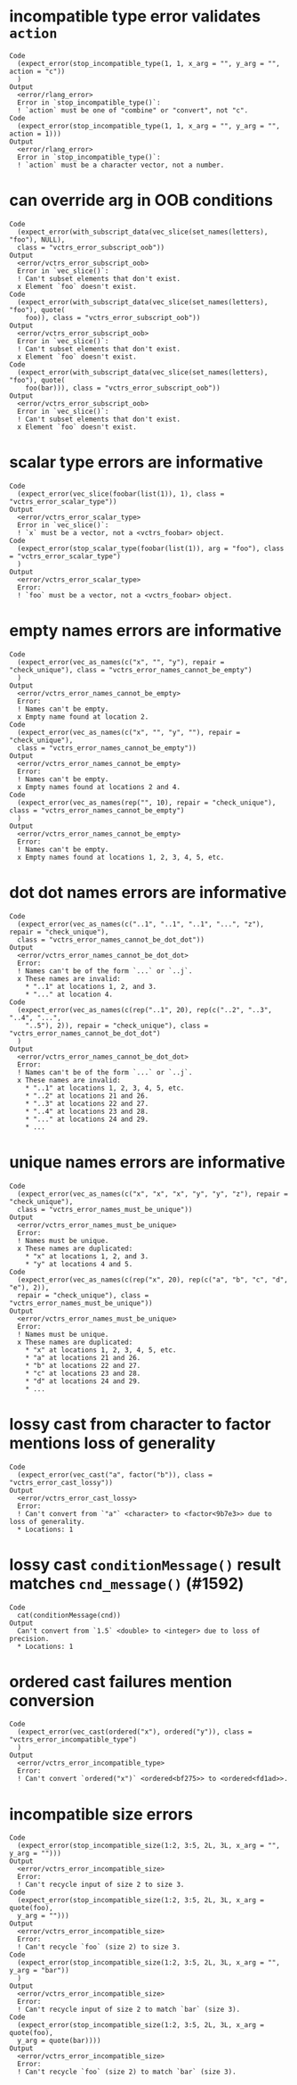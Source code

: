 # incompatible type error validates `action`

    Code
      (expect_error(stop_incompatible_type(1, 1, x_arg = "", y_arg = "", action = "c"))
      )
    Output
      <error/rlang_error>
      Error in `stop_incompatible_type()`:
      ! `action` must be one of "combine" or "convert", not "c".
    Code
      (expect_error(stop_incompatible_type(1, 1, x_arg = "", y_arg = "", action = 1)))
    Output
      <error/rlang_error>
      Error in `stop_incompatible_type()`:
      ! `action` must be a character vector, not a number.

# can override arg in OOB conditions

    Code
      (expect_error(with_subscript_data(vec_slice(set_names(letters), "foo"), NULL),
      class = "vctrs_error_subscript_oob"))
    Output
      <error/vctrs_error_subscript_oob>
      Error in `vec_slice()`:
      ! Can't subset elements that don't exist.
      x Element `foo` doesn't exist.
    Code
      (expect_error(with_subscript_data(vec_slice(set_names(letters), "foo"), quote(
        foo)), class = "vctrs_error_subscript_oob"))
    Output
      <error/vctrs_error_subscript_oob>
      Error in `vec_slice()`:
      ! Can't subset elements that don't exist.
      x Element `foo` doesn't exist.
    Code
      (expect_error(with_subscript_data(vec_slice(set_names(letters), "foo"), quote(
        foo(bar))), class = "vctrs_error_subscript_oob"))
    Output
      <error/vctrs_error_subscript_oob>
      Error in `vec_slice()`:
      ! Can't subset elements that don't exist.
      x Element `foo` doesn't exist.

# scalar type errors are informative

    Code
      (expect_error(vec_slice(foobar(list(1)), 1), class = "vctrs_error_scalar_type"))
    Output
      <error/vctrs_error_scalar_type>
      Error in `vec_slice()`:
      ! `x` must be a vector, not a <vctrs_foobar> object.
    Code
      (expect_error(stop_scalar_type(foobar(list(1)), arg = "foo"), class = "vctrs_error_scalar_type")
      )
    Output
      <error/vctrs_error_scalar_type>
      Error:
      ! `foo` must be a vector, not a <vctrs_foobar> object.

# empty names errors are informative

    Code
      (expect_error(vec_as_names(c("x", "", "y"), repair = "check_unique"), class = "vctrs_error_names_cannot_be_empty")
      )
    Output
      <error/vctrs_error_names_cannot_be_empty>
      Error:
      ! Names can't be empty.
      x Empty name found at location 2.
    Code
      (expect_error(vec_as_names(c("x", "", "y", ""), repair = "check_unique"),
      class = "vctrs_error_names_cannot_be_empty"))
    Output
      <error/vctrs_error_names_cannot_be_empty>
      Error:
      ! Names can't be empty.
      x Empty names found at locations 2 and 4.
    Code
      (expect_error(vec_as_names(rep("", 10), repair = "check_unique"), class = "vctrs_error_names_cannot_be_empty")
      )
    Output
      <error/vctrs_error_names_cannot_be_empty>
      Error:
      ! Names can't be empty.
      x Empty names found at locations 1, 2, 3, 4, 5, etc.

# dot dot names errors are informative

    Code
      (expect_error(vec_as_names(c("..1", "..1", "..1", "...", "z"), repair = "check_unique"),
      class = "vctrs_error_names_cannot_be_dot_dot"))
    Output
      <error/vctrs_error_names_cannot_be_dot_dot>
      Error:
      ! Names can't be of the form `...` or `..j`.
      x These names are invalid:
        * "..1" at locations 1, 2, and 3.
        * "..." at location 4.
    Code
      (expect_error(vec_as_names(c(rep("..1", 20), rep(c("..2", "..3", "..4", "...",
        "..5"), 2)), repair = "check_unique"), class = "vctrs_error_names_cannot_be_dot_dot")
      )
    Output
      <error/vctrs_error_names_cannot_be_dot_dot>
      Error:
      ! Names can't be of the form `...` or `..j`.
      x These names are invalid:
        * "..1" at locations 1, 2, 3, 4, 5, etc.
        * "..2" at locations 21 and 26.
        * "..3" at locations 22 and 27.
        * "..4" at locations 23 and 28.
        * "..." at locations 24 and 29.
        * ...

# unique names errors are informative

    Code
      (expect_error(vec_as_names(c("x", "x", "x", "y", "y", "z"), repair = "check_unique"),
      class = "vctrs_error_names_must_be_unique"))
    Output
      <error/vctrs_error_names_must_be_unique>
      Error:
      ! Names must be unique.
      x These names are duplicated:
        * "x" at locations 1, 2, and 3.
        * "y" at locations 4 and 5.
    Code
      (expect_error(vec_as_names(c(rep("x", 20), rep(c("a", "b", "c", "d", "e"), 2)),
      repair = "check_unique"), class = "vctrs_error_names_must_be_unique"))
    Output
      <error/vctrs_error_names_must_be_unique>
      Error:
      ! Names must be unique.
      x These names are duplicated:
        * "x" at locations 1, 2, 3, 4, 5, etc.
        * "a" at locations 21 and 26.
        * "b" at locations 22 and 27.
        * "c" at locations 23 and 28.
        * "d" at locations 24 and 29.
        * ...

# lossy cast from character to factor mentions loss of generality

    Code
      (expect_error(vec_cast("a", factor("b")), class = "vctrs_error_cast_lossy"))
    Output
      <error/vctrs_error_cast_lossy>
      Error:
      ! Can't convert from `"a"` <character> to <factor<9b7e3>> due to loss of generality.
      * Locations: 1

# lossy cast `conditionMessage()` result matches `cnd_message()` (#1592)

    Code
      cat(conditionMessage(cnd))
    Output
      Can't convert from `1.5` <double> to <integer> due to loss of precision.
      * Locations: 1

# ordered cast failures mention conversion

    Code
      (expect_error(vec_cast(ordered("x"), ordered("y")), class = "vctrs_error_incompatible_type")
      )
    Output
      <error/vctrs_error_incompatible_type>
      Error:
      ! Can't convert `ordered("x")` <ordered<bf275>> to <ordered<fd1ad>>.

# incompatible size errors

    Code
      (expect_error(stop_incompatible_size(1:2, 3:5, 2L, 3L, x_arg = "", y_arg = "")))
    Output
      <error/vctrs_error_incompatible_size>
      Error:
      ! Can't recycle input of size 2 to size 3.
    Code
      (expect_error(stop_incompatible_size(1:2, 3:5, 2L, 3L, x_arg = quote(foo),
      y_arg = "")))
    Output
      <error/vctrs_error_incompatible_size>
      Error:
      ! Can't recycle `foo` (size 2) to size 3.
    Code
      (expect_error(stop_incompatible_size(1:2, 3:5, 2L, 3L, x_arg = "", y_arg = "bar"))
      )
    Output
      <error/vctrs_error_incompatible_size>
      Error:
      ! Can't recycle input of size 2 to match `bar` (size 3).
    Code
      (expect_error(stop_incompatible_size(1:2, 3:5, 2L, 3L, x_arg = quote(foo),
      y_arg = quote(bar))))
    Output
      <error/vctrs_error_incompatible_size>
      Error:
      ! Can't recycle `foo` (size 2) to match `bar` (size 3).

